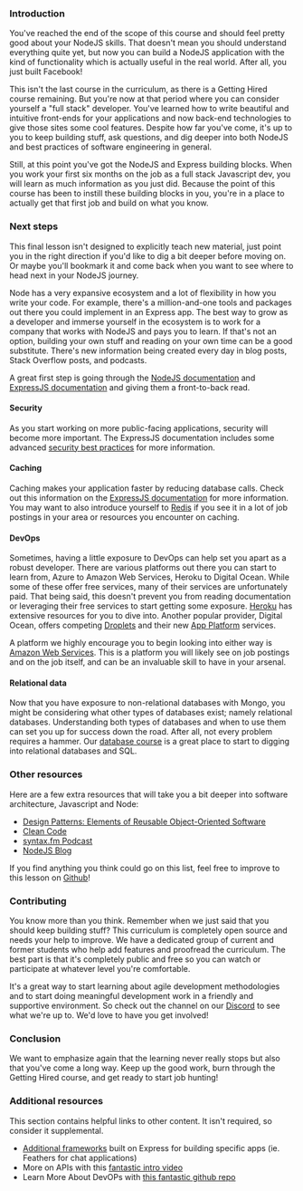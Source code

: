 ### Introduction

You've reached the end of the scope of this course and should feel pretty good about your NodeJS skills. That doesn't mean you should understand everything quite yet, but now you can build a NodeJS application with the kind of functionality which is actually useful in the real world. After all, you just built Facebook!

This isn't the last course in the curriculum, as there is a Getting Hired course remaining. But you're now at that period where you can consider yourself a "full stack" developer. You've learned how to write beautiful and intuitive front-ends for your applications and now back-end technologies to give those sites some cool features. Despite how far you've come, it's up to you to keep building stuff, ask questions, and dig deeper into both NodeJS and best practices of software engineering in general.

Still, at this point you've got the NodeJS and Express building blocks. When you work your first six months on the job as a full stack Javascript dev, you will learn as much information as you just did. Because the point of this course has been to instill these building blocks in you, you're in a place to actually get that first job and build on what you know.

### Next steps

This final lesson isn't designed to explicitly teach new material, just point you in the right direction if you'd like to dig a bit deeper before moving on. Or maybe you'll bookmark it and come back when you want to see where to head next in your NodeJS journey.

Node has a very expansive ecosystem and a lot of flexibility in how you write your code. For example, there's a million-and-one tools and packages out there you could implement in an Express app. The best way to grow as a developer and immerse yourself in the ecosystem is to work for a company that works with NodeJS and pays you to learn. If that's not an option, building your own stuff and reading on your own time can be a good substitute. There's new information being created every day in blog posts, Stack Overflow posts, and podcasts.

A great first step is going through the [NodeJS documentation](https://nodejs.org/en/docs/) and [ExpressJS documentation](https://expressjs.com/) and giving them a front-to-back read.

#### Security

As you start working on more public-facing applications, security will become more important. The ExpressJS documentation includes some advanced [security best practices](https://expressjs.com/en/advanced/best-practice-security.html) for more information.

#### Caching

Caching makes your application faster by reducing database calls. Check out this information on the [ExpressJS documentation](https://expressjs.com/en/advanced/best-practice-performance.html#cache-request-results) for more information. You may want to also introduce yourself to [Redis](https://redis.io/) if you see it in a lot of job postings in your area or resources you encounter on caching.

#### DevOps

Sometimes, having a little exposure to DevOps can help set you apart as a robust developer. There are various platforms out there you can start to learn from, Azure to Amazon Web Services, Heroku to Digital Ocean. While some of these offer free services, many of their services are unfortunately paid. That being said, this doesn't prevent you from reading documentation or leveraging their free services to start getting some exposure. [Heroku](https://devcenter.heroku.com/categories/reference#deployment) has extensive resources for you to dive into. Another popular provider, Digital Ocean, offers competing [Droplets](https://www.digitalocean.com/docs/droplets/quickstart/) and their new [App Platform](https://www.digitalocean.com/docs/app-platform/) services.

A platform we highly encourage you to begin looking into either way is [Amazon Web Services](https://aws.amazon.com/). This is a platform you will likely see on job postings and on the job itself, and can be an invaluable skill to have in your arsenal.

#### Relational data

Now that you have exposure to non-relational databases with Mongo, you might be considering what other types of databases exist; namely relational databases. Understanding both types of databases and when to use them can set you up for success down the road. After all, not every problem requires a hammer. Our [database course](/paths/full-stack-ruby-on-rails/courses/databases) is a great place to start to digging into relational databases and SQL.

### Other resources

Here are a few extra resources that will take you a bit deeper into software architecture, Javascript and Node:

- [Design Patterns: Elements of Reusable Object-Oriented Software](https://www.amazon.com/Design-Patterns-Object-Oriented-Addison-Wesley-Professional-ebook/dp/B000SEIBB8)
- [Clean Code](https://www.amazon.com/Clean-Code-Handbook-Software-Craftsmanship-ebook/dp/B001GSTOAM/ref=sr_1_1?dchild=1&keywords=Clean+Code&qid=1602168590&s=digital-text&sr=1-1)
- [syntax.fm Podcast](https://syntax.fm)
- [NodeJS Blog](https://nodejs.org/en/blog/)

If you find anything you think could go on this list, feel free to improve to this lesson on [Github](https://github.com/TheOdinProject/curriculum)!

### Contributing

You know more than you think. Remember when we just said that you should keep building stuff? This curriculum is completely open source and needs your help to improve. We have a dedicated group of current and former students who help add features and proofread the curriculum. The best part is that it's completely public and free so you can watch or participate at whatever level you're comfortable.

It's a great way to start learning about agile development methodologies and to start doing meaningful development work in a friendly and supportive environment. So check out the channel on our [Discord](https://discordapp.com/channels/505093832157691914/505093832157691916) to see what we're up to. We'd love to have you get involved!

### Conclusion

We want to emphasize again that the learning never really stops but also that you've come a long way. Keep up the good work, burn through the Getting Hired course, and get ready to start job hunting!

### Additional resources

This section contains helpful links to other content. It isn't required, so consider it supplemental.

* [Additional frameworks](https://expressjs.com/en/resources/frameworks.html) built on Express for building specific apps (ie. Feathers for chat applications)
* More on APIs with this [fantastic intro video](https://www.youtube.com/watch?v=oBW_VNg4qD0)
* Learn More About DevOPs with [ this fantastic github repo](https://github.com/MichaelCade/90DaysOfDevOps)
